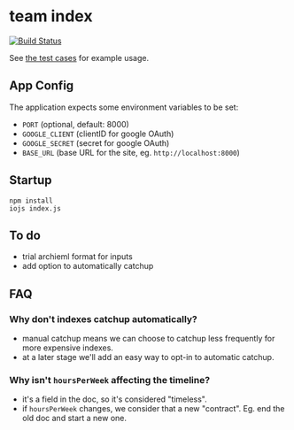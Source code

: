 team index
====

[![Build Status](https://secure.travis-ci.org/joshwnj/team-index.png)](http://travis-ci.org/joshwnj/team-index)

See [the test cases](./tests/index.js) for example usage.

App Config
----

The application expects some environment variables to be set:

- `PORT` (optional, default: 8000)
- `GOOGLE_CLIENT` (clientID for google OAuth)
- `GOOGLE_SECRET` (secret for google OAuth)
- `BASE_URL` (base URL for the site, eg. `http://localhost:8000`)

Startup
----

```
npm install
iojs index.js
```


To do
----

- trial archieml format for inputs
- add option to automatically catchup


FAQ
----

### Why don't indexes catchup automatically?

- manual catchup means we can choose to catchup less frequently for more expensive indexes.
- at a later stage we'll add an easy way to opt-in to automatic catchup.

### Why isn't `hoursPerWeek` affecting the timeline?

- it's a field in the doc, so it's considered "timeless".
- if `hoursPerWeek` changes, we consider that a new "contract". Eg. end the old doc and start a new one.
